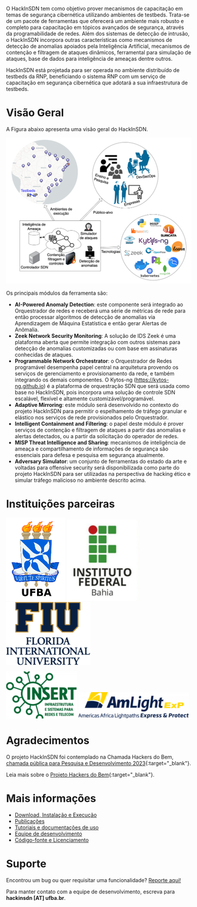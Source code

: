 O HackInSDN tem como objetivo prover mecanismos de capacitação em temas de segurança cibernética utilizando ambientes de testbeds. Trata-se de um pacote de ferramentas que oferecerá um ambiente mais robusto e completo para capacitação em tópicos avançados de segurança, através da programabilidade de redes. Além dos sistemas de detecção de intrusão, o HackInSDN incorpora outras características como mecanismos de detecção de anomalias apoiados pela Inteligência Artificial, mecanismos de contenção e filtragem de ataques dinâmicos, ferramental para simulação de ataques, base de dados para inteligência de ameaças dentre outros.

HackInSDN está projetada para ser operada no ambiente distribuído de testbeds da RNP, beneficiando o sistema RNP com um serviço de capacitação em segurança cibernética que adotará a sua infraestrutura de testbeds.

# Visão Geral

A Figura abaixo apresenta uma visão geral do HackInSDN.

![HackInSDN big picture](/assets/img/hackinsdn.png)

Os principais módulos da ferramenta são:
- **AI-Powered Anomaly Detection**: este componente será integrado ao Orquestrador de redes e receberá uma série de métricas de rede para então processar algoritmos de detecção de anomalias via Aprendizagem de Máquina Estatística e então gerar Alertas de Anômalia.
- **Zeek Network Security Monitoring**: A solução de IDS Zeek é uma plataforma aberta que permite integração com outros sistemas para detecção de anomalias customizadas ou com base em assinaturas conhecidas de ataques.
- **Programmable Network Orchestrator**: o Orquestrador de Redes programável desempenha papel central na arquitetura provendo os serviços de gerenciamento e provisionamento da rede, e também integrando os demais componentes. O Kytos-ng (https://kytos-ng.github.io) é a plataforma de orquestração SDN que será usada como base no HackInSDN, pois incorpora uma solução de controle SDN escalável, flexível e altamente customizável/programável. 
- **Adaptive Mirroring**: este módulo será desenvolvido no contexto do projeto HackInSDN para permitir o espelhamento de tráfego granular e elástico nos serviços de rede provisionados pelo Orquestrador.
- **Intelligent Containment and Filtering**: o papel deste módulo é prover serviços de contenção e filtragem de ataques a partir das anomalias e alertas detectados, ou a partir da solicitação do operador de redes.
- **MISP Threat Intelligence and Sharing**: mecanismos de inteligência de ameaça e compartilhamento de informações de segurança são essenciais para defesa e pesquisa em segurança atualmente.
- **Adversary Simulator**: um conjunto de ferramentas do estado da arte e voltadas para offensive security será disponibilizada como parte do projeto HackInSDN para ser utilizadas na perspectiva de hacking ético e simular tráfego malicioso no ambiente descrito acima.

# Instituições parceiras

[![UFBA logo](/assets/img/ufba.png)](https://www.ufba.br)
[![IFBA logo](/assets/img/ifba.png)](https://www.ifba.edu.br)
[![FIU logo](/assets/img/fiu.png)](https://www.fiu.edu)

[![INSERT logo](/assets/img/insert.png)](http://insert.ufba.br)
[![Amlight Logo](/assets/img/amlight.png)](https://www.amlight.net)


# Agradecimentos

O projeto HackInSDN foi contemplado na Chamada Hackers do Bem, [chamada pública para Pesquisa e Desenvolvimento 2023](https://www.rnp.br/noticias/hackers-do-bem-resultado-da-chamada-publica-para-pesquisa-e-desenvolvimento-2023){:target="_blank"}.

Leia mais sobre o [Projeto Hackers do Bem](https://hackersdobem.org.br){:target="_blank"}.

# Mais informações

 - [Download, Instalação e Execução](./getting-started.html)
 - [Publicações](./publications.html)
 - [Tutoriais e documentações de uso](./technical-guides.html)
 - [Equipe de desenvolvimento](./hackinsdn-team.html)
 - [Código-fonte e Licenciamento](./source-code-license.html)

# Suporte

Encontrou um bug ou quer requisitar uma funcionalidade? [Reporte aqui!](https://github.com/hackinsdn/hackinsdn/issues)

Para manter contato com a equipe de desenvolvimento, escreva para **hackinsdn [AT] ufba.br**.
